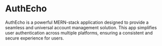# AuthEcho
AuthEcho is a powerful MERN-stack application designed to provide a seamless and universal account management solution. This app simplifies user authentication across multiple platforms, ensuring a consistent and secure experience for users.
